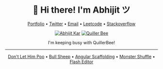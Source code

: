 
<h1 align="center">👋 Hi there! I'm Abhijit ツ</h1>
<p align="center">
  <a href="https://abhijit-kar.com">Portfolio</a> •
  <a href="https://twitter.com/QuillerBee">Twitter</a> •
  <a href="mailto:reachme@abhijit-kar.com">Email</a> •
  <a href="https://leetcode.com/abhijit-kar/">Leetcode</a> •
  <a href="https://stackoverflow.abhijit-kar.com">Stackoverflow</a>
</p>

<p align="center">
  <a href="https://www.abhijit-kar.com"><img src="https://www.abhijit-kar.com/abhijit-kar.png" alt="Abhijit Kar"/></a>
  <a href="https://www.quillerbee.com"><img src="https://www.abhijit-kar.com/quillerbee.png" alt="Quiller Bee"/></a>
  <p align="center">I'm keeping busy with QuillerBee!</p>
</p>

---

<p align="center">
  <a href="https://www.abhijit-kar.com/dont-let-him-poo/">Don't Let Him Poo</a> •
  <a href="https://www.abhijit-kar.com/bull-sheep/">Bull Sheep</a> •
  <a href="https://www.abhijit-kar.com/angular-scaffolding">Angular Scaffolding</a> •
  <a href="https://abhijit-kar.itch.io/monster-shuffle">Monster Shuffle</a> •
  <a href="https://drive.google.com/drive/folders/0B3Cbrg4maoDvSEtZVDhtVm1ZZnc?usp=sharing">Flash Editor</a>
</p>
